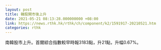 ```yaml
---
layout: post
title: 韓股開市後上升
date: 2021-05-21 08:13:28.000000000 +08:00
link: https://news.rthk.hk/rthk/ch/component/k2/1591917-20210521.htm
categories: rthk
---
```


南韓股市上升。首爾綜合指數較早時報3183點，升21點，升幅0.67%。
